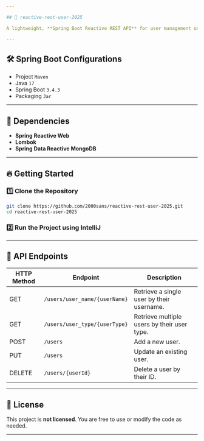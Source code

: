 ```yaml
---

## 🚀 reactive-rest-user-2025

A lightweight, **Spring Boot Reactive REST API** for user management using **Spring WebFlux** and **MongoDB**.

---
```


## 🛠 Spring Boot Configurations

- Project `Maven`
- Java `17`
- Spring Boot `3.4.3`
- Packaging `Jar`

---

## 🔧 Dependencies

- **Spring Reactive Web**
- **Lombok**
- **Spring Data Reactive MongoDB**

---

## 🔥 Getting Started

### 1️⃣ Clone the Repository

```bash
git clone https://github.com/2000sans/reactive-rest-user-2025.git
cd reactive-rest-user-2025
```

### 2️⃣ Run the Project using IntelliJ

---

## 📱 API Endpoints

| HTTP Method | Endpoint                             | Description                                |
|-------------|--------------------------------------|--------------------------------------------|
| GET         | `/users/user_name/{userName}`        | Retrieve a single user by their username.  |
| GET         | `/users/user_type/{userType}`        | Retrieve multiple users by their user type.|
| POST        | `/users`                             | Add a new user.                            |
| PUT         | `/users`                             | Update an existing user.                   |
| DELETE      | `/users/{userId}`                    | Delete a user by their ID.                 |

---

## 📜 License

This project is **not licensed**. You are free to use or modify the code as needed.

---
